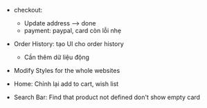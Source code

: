 -   checkout:

    -   Update address --> done
    -   payment: paypal, card còn lỗi nhẹ

-   Order History: tạo UI cho order history

    -   Cần thêm dữ liệu động

-   Modify Styles for the whole websites
-   Home: Chỉnh lại add to cart, wish list
-   Search Bar: Find that product not defined don't show empty card
